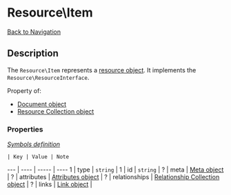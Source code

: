 # Resource\Item
[Back to Navigation](README.md)

## Description

The `Resource\Item` represents a [resource object](http://jsonapi.org/format/#document-resource-objects). It implements the `Resource\ResourceInterface`.

Property of:
- [Document object](objects-document.md)
- [Resource Collection object](objects-resource-collection.md)

### Properties

_[Symbols definition](objects-introduction.md#symbols)_

    | Key | Value | Note
--- | ---- | ----- | ----
1 | type | `string` |
1 | id | `string` |
? | meta | [Meta object](objects-meta.md) |
? | attributes | [Attributes object](objects-attributes.md) |
? | relationships | [Relationship Collection object](objects-relationship-collection.md) |
? | links | [Link object](objects-link.md) |
